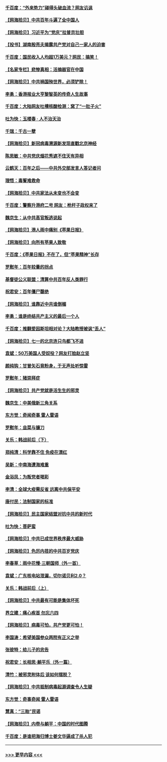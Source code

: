 #### [千百度：“外来势力”碰得头破血流？网友讥讽](../pages/nsc993/n13064878.md?t=07040001) 
#### [【网海拾贝】中共百年斗遍了全中国人](../pages/nsc993/n13060020.md?t=07040001) 
#### [【网海拾贝】习近平为“党庆”拉普京壮胆](../pages/nsc993/n13057781.md?t=07040001) 
#### [【投书】湖南殷亮夫揭露共产党对自己一家人的迫害](../pages/nsc993/n13057744.md?t=07040001) 
#### [千百度：国民收入人均超1万美元？网民：搞笑！](../pages/nsc993/n13057692.md?t=07040001) 
#### [【名家专栏】悲惨真相：活摘器官在中国](../pages/nsc993/n13056611.md?t=07040001) 
#### [【网海拾贝】中共祸国殃世界，必须铲除！](../pages/nsc993/n13056011.md?t=07040001) 
#### [李勇：香港报业大亨黎智英的传奇人生故事](../pages/nsc993/n13055258.md?t=07040001) 
#### [千百度：大陆网友吐槽核酸检测：窝了“一肚子火”](../pages/nsc993/n13055194.md?t=07040001) 
#### [吐为快：玉楼春 · 人不治天治](../pages/nsc993/n13054028.md?t=07040001) 
#### [千瑞：千古一孽](../pages/nsc993/n13054016.md?t=07040001) 
#### [【网海拾贝】新冠病毒溯源新发现直戳北京神经](../pages/nsc993/n13052425.md?t=07040001) 
#### [陈思敏：中共党庆烟花秀遮不住天有异相](../pages/nsc993/n13052020.md?t=07040001) 
#### [云鹤天：百年之后——中共外交部发言人答记者问](../pages/nsc993/n13051604.md?t=07040001) 
#### [理悟：毒誓难救命](../pages/nsc993/n13051601.md?t=07040001) 
#### [【网海拾贝】中共家法从未变也不会变](../pages/nsc993/n13050366.md?t=07040001) 
#### [千百度：警察升港府二号 网友：枪杆子政权来了](../pages/nsc993/n13050261.md?t=07040001) 
#### [魏京生：从中共高官叛逃说起](../pages/nsc993/n13048997.md?t=07040001) 
#### [【网海拾贝】港人雨中痛别《苹果日报》](../pages/nsc993/n13048941.md?t=07040001) 
#### [【网海拾贝】向所有苹果人致敬](../pages/nsc993/n13046795.md?t=07040001) 
#### [千百度：《苹果日报》不在了，但“苹果精神”长存](../pages/nsc993/n13046703.md?t=07040001) 
#### [罗慰年：百年较量的拐点](../pages/nsc993/n13046542.md?t=07040001) 
#### [基督徒公义联盟：清算中共百年反人类罪行](../pages/nsc993/n13046499.md?t=07040001) 
#### [祝君安：百年僵尸罄绝](../pages/nsc993/n13045595.md?t=07040001) 
#### [【网海拾贝】谁靠近中共谁倒楣](../pages/nsc993/n13044667.md?t=07040001) 
#### [李勇：谁是终结共产主义的最后一个人](../pages/nsc993/n13044397.md?t=07040001) 
#### [千百度：推翻爱因斯坦相对论？大陆教授被讽“丢人”](../pages/nsc993/n13043908.md?t=07040001) 
#### [【网海拾贝】七一的北京连只鸟都飞不进](../pages/nsc993/n13041377.md?t=07040001) 
#### [袁斌：50万美国人受奴役？网友打脸赵立坚](../pages/nsc993/n13041330.md?t=07040001) 
#### [颜纯钩：甘冒矢石竟粉身，于无声处听惊雷](../pages/nsc993/n13041140.md?t=07040001) 
#### [罗慰年：猪崇拜症](../pages/nsc993/n13041071.md?t=07040001) 
#### [【网海拾贝】共产党就是活生生的邪灵](../pages/nsc993/n13036627.md?t=07040001) 
#### [魏京生：中美俄新三角关系](../pages/nsc993/n13035986.md?t=07040001) 
#### [东方觉：奇闻奇事 雷人雷语](../pages/nsc993/n13035878.md?t=07040001) 
#### [罗慰年：韭菜与镰刀](../pages/nsc993/n13034374.md?t=07040001) 
#### [关乐：韩战前后（下）](../pages/nsc993/n13034113.md?t=07040001) 
#### [郑纯清：科学靠不住 免疫在漂红](../pages/nsc993/n13034093.md?t=07040001) 
#### [吴新：中南海遭海难重](../pages/nsc993/n13034084.md?t=07040001) 
#### [金浴凤：为叛党者喝彩](../pages/nsc993/n13034058.md?t=07040001) 
#### [李清：全球大疫需反省 远离中共保平安](../pages/nsc993/n13033784.md?t=07040001) 
#### [唐付民：法制国家的标准](../pages/nsc993/n13032944.md?t=07040001) 
#### [【网海拾贝】民主国家结盟对抗中共的新时代](../pages/nsc993/n13031717.md?t=07040001) 
#### [吐为快：菩萨蛮](../pages/nsc993/n13030033.md?t=07040001) 
#### [【网海拾贝】中共已成世界秩序最大威胁](../pages/nsc993/n13028138.md?t=07040001) 
#### [【网海拾贝】色厉内荏的中共百岁党庆](../pages/nsc993/n13025582.md?t=07040001) 
#### [李春草：雨中花慢‧三朝国师（外一首）](../pages/nsc993/n13025567.md?t=07040001) 
#### [袁斌：广东核电站泄漏，切尔诺贝利2.0？](../pages/nsc993/n13025475.md?t=07040001) 
#### [关乐：韩战前后（上）](../pages/nsc993/n13025387.md?t=07040001) 
#### [【网海拾贝】中共最有可能是集体坏死](../pages/nsc993/n13023101.md?t=07040001) 
#### [界立建：痛心疾首 勿忘六四](../pages/nsc993/n13022339.md?t=07040001) 
#### [【网海拾贝】病毒可怕，共产党更可怕！](../pages/nsc993/n13020728.md?t=07040001) 
#### [李国涛：希望美国参众两院有正义之举](../pages/nsc993/n13020674.md?t=07040001) 
#### [张彼特：给儿子的忠告](../pages/nsc993/n13018934.md?t=07040001) 
#### [祝君安：长相思‧躺平乐（外一篇）](../pages/nsc993/n13018923.md?t=07040001) 
#### [清竹：被邪灵附体后 该如何摆脱？](../pages/nsc993/n13018877.md?t=07040001) 
#### [【网海拾贝】中共抵制病毒起源调查令人生疑](../pages/nsc993/n13017785.md?t=07040001) 
#### [东方觉：奇事奇闻 雷人雷语](../pages/nsc993/n13017577.md?t=07040001) 
#### [慧真：“三胎”民谣](../pages/nsc993/n13017394.md?t=07040001) 
#### [【网海拾贝】内卷与躺平：中国的时代图腾](../pages/nsc993/n13016128.md?t=07040001) 
#### [千百度：是谁把海归博士姜文华逼成了杀人犯](../pages/nsc993/n13015218.md?t=07040001) 

----
#### [ >>> 更早内容 <<< ](../indexes/nsc993-earlier.md)
